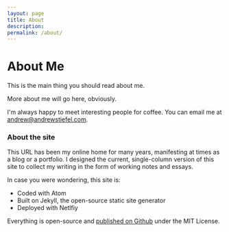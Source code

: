 ```yaml
---
layout: page
title: About
description:
permalink: /about/
---
```


<h1 class="is-size-1-tablet">About Me</h1>

<p class="intro is-size-5-tablet">This is the main thing you should read about me.</p>

More about me will go here, obviously.

I'm always happy to meet interesting people for coffee. You can email me at andrew@andrewstiefel.com.

### About the site
This URL has been my online home for many years, manifesting at times as a blog or a portfolio. I designed the current, single-column version of this site to collect my writing in the form of working notes and essays.

In case you were wondering, this site is:

- Coded with Atom
- Built on Jekyll, the open-source static site generator
- Deployed with Netlfiy

Everything is open-source and [published on Github][1] under the MIT License.


[1]:	https://github.com/andrewstiefel/andrewstiefel.com/